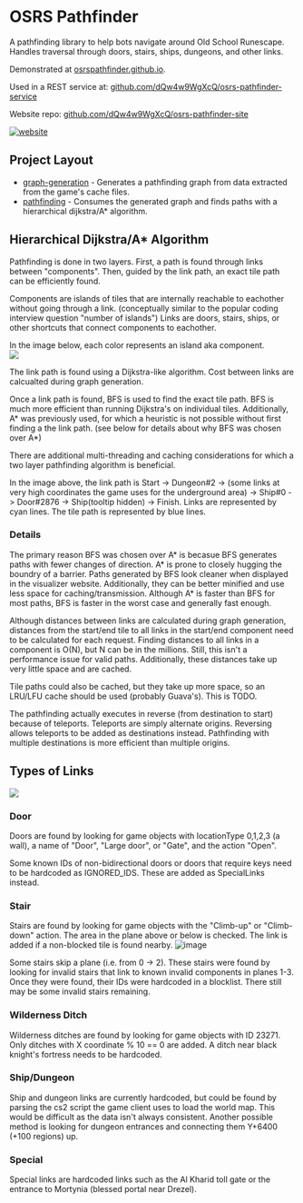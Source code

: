 # OSRS Pathfinder

A pathfinding library to help bots navigate around Old School Runescape.  Handles traversal through doors, stairs, ships, dungeons, and other links.  

Demonstrated at [osrspathfinder.github.io](https://osrspathfinder.github.io/). 

Used in a REST service at: [github.com/dQw4w9WgXcQ/osrs-pathfinder-service](https://github.com/dQw4w9WgXcQ/osrs-pathfinder-service)

Website repo: [github.com/dQw4w9WgXcQ/osrs-pathfinder-site](https://github.com/dQw4w9WgXcQ/osrs-pathfinder-site)

[![website](https://i.imgur.com/sk5XPSt.png)](https://osrspathfinder.github.io/)

## Project Layout
- [graph-generation](graph-generation/src/main/java/github/dqw4w9wgxcq/pathfinder/graphgeneration) - Generates a pathfinding graph from data extracted from the game's cache files.  
- [pathfinding](/pathfinding/src/main/java/github/dqw4w9wgxcq/pathfinder) - Consumes the generated graph and finds paths with a hierarchical dijkstra/A* algorithm.


## Hierarchical Dijkstra/A* Algorithm
Pathfinding is done in two layers.  First, a path is found through links between "components".  Then, guided by the link path, an exact tile path can be efficiently found.  

Components are islands of tiles that are internally reachable to eachother without going through a link.  (conceptually similar to the popular coding interview question "number of islands")  Links are doors, stairs, ships, or other shortcuts that connect components to eachother.  

In the image below, each color represents an island aka component.  
![](https://i.imgur.com/MaD51oN.png)

The link path is found using a Dijkstra-like algorithm.  Cost between links are calcualted during graph generation.  

Once a link path is found, BFS is used to find the exact tile path.  BFS is much more efficient than running Dijkstra's on individual tiles.  Additionally, A* was previously used, for which a heuristic is not possible without first finding a the link path.  (see below for details about why BFS was chosen over A*)

There are additional multi-threading and caching considerations for which a two layer pathfinding algorithm is beneficial.  

In the image above, the link path is Start -> Dungeon#2 -> (some links at very high coordinates the game uses for the underground area) -> Ship#0 -> Door#2876  -> Ship(tooltip hidden) -> Finish.  Links are represented by cyan lines.  The tile path is represented by blue lines.

### Details

The primary reason BFS was chosen over A* is becasue BFS generates paths with fewer changes of direction.  A* is prone to closely hugging the boundry of a barrier.  Paths generated by BFS look cleaner when displayed in the visualizer website.  Additionally, they can be better minified and use less space for caching/transmission.  Although A* is faster than BFS for most paths, BFS is faster in the worst case and generally fast enough.  

Although distances between links are calculated during graph generation, distances from the start/end tile to all links in the start/end component need to be calculated for each request.  Finding distances to all links in a component is O(N), but N can be in the millions.  Still, this isn't a performance issue for valid paths.  Additionally, these distances take up very little space and are cached.  

Tile paths could also be cached, but they take up more space, so an LRU/LFU cache should be used (probably Guava's).  This is TODO.  

The pathfinding actually executes in reverse (from destination to start) because of teleports.  Teleports are simply alternate origins.  Reversing allows teleports to be added as destinations instead.  Pathfinding with multiple destinations is more efficient than multiple origins.  

## Types of Links

![](https://i.imgur.com/k7bTfWe.png)

### Door
Doors are found by looking for game objects with locationType 0,1,2,3 (a wall), a name of "Door", "Large door", or "Gate", and  the action "Open".  

Some known IDs of non-bidirectional doors or doors that require keys need to be hardcoded as IGNORED_IDS.  These are added as SpecialLinks instead.  
### Stair
Stairs are found by looking for game objects with the "Climb-up" or "Climb-down" action.  The area in the plane above or below is checked.  The link is added if a non-blocked tile is found nearby.  ![image](https://user-images.githubusercontent.com/22358065/218912932-b59a069f-f3ee-49bc-b3c3-200fbddd01f8.png)


Some stairs skip a plane (i.e. from 0 -> 2).  These stairs were found by looking for invalid stairs that link to known invalid components in planes 1-3.  Once they were found, their IDs were hardcoded in a blocklist.  There still may be some invalid stairs remaining.      
### Wilderness Ditch
Wilderness ditches are found by looking for game objects with ID 23271.  Only ditches with X coordinate % 10 == 0 are added.  A ditch near black knight's fortress needs to be hardcoded.  
### Ship/Dungeon
Ship and dungeon links are currently hardcoded, but could be found by parsing the cs2 script the game client uses to load the world map.  This would be difficult as the data isn't always consistent.  Another possible method is looking for dungeon entrances and connecting them Y+6400 (+100 regions) up.  
### Special
Special links are hardcoded links such as the Al Kharid toll gate or the entrance to Mortynia (blessed portal near Drezel).  
